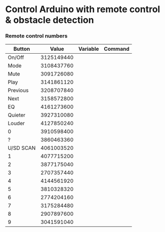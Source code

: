 # Control Arduino with remote control & obstacle detection
### Remote control numbers

| Button | Value | Variable | Command |
| ------ | ------ | ------ | ------ |
|     On/Off    |  3125149440        |        |        |
|     Mode      |  3108437760          |        |        |
|     Mute      |  3091726080          |        |        |
|     Play      |  3141861120          |        |        |
|     Previous  |  3208707840      |        |        |
|     Next      |  3158572800          |        |        |
|     EQ        |  4161273600            |        |        |
|     Quieter   |  3927310080       |        |        |
|     Louder    |  4127850240        |        |        |
|     0         |  3910598400              |       |        |
|     ?         |  3860463360              |       |        |
|     U/SD SCAN |  4061003520      |        |        |
|     1         |  4077715200                  |        |        |
|     2         |  3877175040      |        |        |
|     3         |  2707357440      |        |        |
|     4         |  4144561920      |        |        |
|     5         |  3810328320      |        |        |
|     6         |  2774204160      |        |        |
|     7         |  3175284480      |        |        |
|     8         |  2907897600      |        |        |
|     9         |  3041591040      |        |        |
